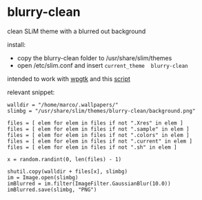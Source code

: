 # blurry-clean
clean SLiM theme with a blurred out background

install:

* copy the blurry-clean folder to /usr/share/slim/themes
* open /etc/slim.conf and insert `current_theme  blurry-clean`

intended to work with [wpgtk](https://github.com/deviantfero/wpgtk) and this [script](https://github.com/roqstr/dotfiles/blob/master/script/themechg.py)

relevant snippet:
```
walldir = "/home/marco/.wallpapers/"
slimbg = "/usr/share/slim/themes/blurry-clean/background.png"

files = [ elem for elem in files if not ".Xres" in elem ]
files = [ elem for elem in files if not ".sample" in elem ]
files = [ elem for elem in files if not ".colors" in elem ]
files = [ elem for elem in files if not ".current" in elem ]
files = [ elem for elem in files if not ".sh" in elem ]

x = random.randint(0, len(files) - 1)

shutil.copy(walldir + files[x], slimbg)
im = Image.open(slimbg)
imBlurred = im.filter(ImageFilter.GaussianBlur(10.0)) 
imBlurred.save(slimbg, "PNG")
```
